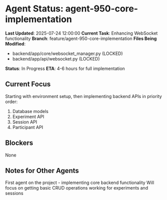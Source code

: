 # Agent Status: agent-950-core-implementation

**Last Updated**: 2025-07-24 12:00:00
**Current Task**: Enhancing WebSocket functionality
**Branch**: feature/agent-950-core-implementation
**Files Being Modified**:
- backend/app/core/websocket_manager.py (LOCKED)
- backend/app/api/websocket.py (LOCKED)


**Status**: In Progress
**ETA**: 4-6 hours for full implementation

## Current Focus
Starting with environment setup, then implementing backend APIs in priority order:
1. Database models
2. Experiment API
3. Session API
4. Participant API

## Blockers
None

## Notes for Other Agents
First agent on the project - implementing core backend functionality
Will focus on getting basic CRUD operations working for experiments and sessions
